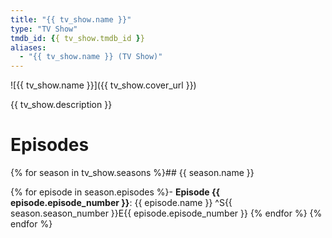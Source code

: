 ```yaml
---
title: "{{ tv_show.name }}"
type: "TV Show"
tmdb_id: {{ tv_show.tmdb_id }}
aliases:
  - "{{ tv_show.name }} (TV Show)"
---
```


![{{ tv_show.name }}]({{ tv_show.cover_url }})

{{ tv_show.description }}

# Episodes

{% for season in tv_show.seasons %}## {{ season.name }}

{% for episode in season.episodes %}- **Episode {{ episode.episode_number }}**: {{ episode.name }} ^S{{ season.season_number }}E{{ episode.episode_number }}
{% endfor %}
{% endfor %}
